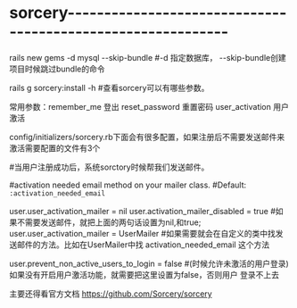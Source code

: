 # sorcery------------------------------------------------------------
rails new gems -d mysql --skip-bundle #-d 指定数据库， --skip-bundle创建项目时候跳过bundle的命令

rails g sorcery:install -h #查看sorcery可以有哪些参数。

常用参数：remember_me 登出
          reset_password 重置密码
          user_activation 用户激活


config/initializers/sorcery.rb下面会有很多配置，如果注册后不需要发送邮件来激活需要配置的文件有3个

#当用户注册成功后，系统sorctory时候帮我们发送邮件。

#activation needed email method on your mailer class.
#Default: `:activation_needed_email`


user.user_activation_mailer = nil
user.activation_mailer_disabled = true #如果不需要发送邮件，就把上面的两句话设置为nil,和true;
user.user_activation_mailer = UserMailer #如果需要就会在自定义的类中找发送邮件的方法。比如在UserMailer中找
activation_needed_email 这个方法

user.prevent_non_active_users_to_login = false #(时候允许未激活的用户登录)如果没有开启用户激活功能，就需要把这里设置为false，否则用户
登录不上去


主要还得看官方文档
https://github.com/Sorcery/sorcery
